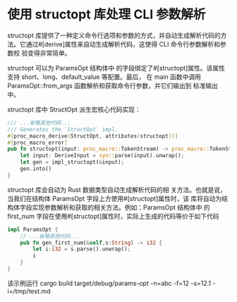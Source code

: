 # 使用 structopt 库处理 CLI 参数解析
structopt 库提供了一种定义命令行选项和参数的方式，并自动生成解析代码的方
法。它通过#[derive]属性来自动生成解析代码，这使得 CLI 命令行参数解析和参数校
验变得非常简单。

structopt 可以为 ParamsOpt 结构体中
的字段绑定了#[structopt]属性。该属性支持 short、long、default_value 等配置。最后，
在 main 函数中调用 ParamsOpt::from_args 函数解析和获取命令行参数，并它们输出到
标准输出中。

structopt 库中 StructOpt 派生宏核心代码实现：
```rust
/// ...省略其他代码... 
/// Generates the `StructOpt` impl. 
#[proc_macro_derive(StructOpt, attributes(structopt))]
#[proc_macro_error]
pub fn structopt(input: proc_macro::TokenStream) -> proc_macro::TokenStream {
    let input: DeriveInput = syn::parse(input).unwrap();
    let gen = impl_structopt(&input);
    gen.into()
}
```

structopt 库会自动为 Rust 数据类型自动生成解析代码的相
关方法。也就是说，当我们在结构体 ParamsOpt 字段上方使用#[structopt]属性时，该
库将自动为结构体字段实现参数解析和获取的相关方法。例如：ParamsOpt 结构体中
的 first_num 字段在使用#[structopt]属性时，实际上生成的代码等价于如下代码
```rust
impl ParamsOpt {
    // ...省略其他代码... 
    pub fn gen_first_num(&self,s:String) -> i32 {
        let i:i32 = s.parse().unwrap();
        i
    }
}
```

该示例运行
cargo build
target/debug/params-opt -n=abc -f=12 -s=12.1 -i=/tmp/test.md
